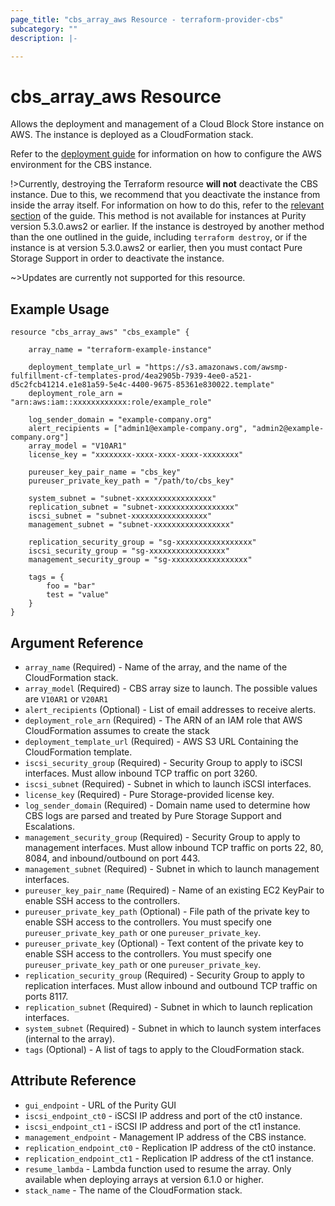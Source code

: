 ```yaml
---
page_title: "cbs_array_aws Resource - terraform-provider-cbs"
subcategory: ""
description: |-

---
```


# cbs_array_aws Resource

Allows the deployment and management of a Cloud Block Store instance on AWS. The instance is deployed as a CloudFormation stack.

Refer to the [deployment guide](https://support.purestorage.com/FlashArray/PurityFA/Cloud_Block_Store/Cloud_Block_Store_Deployment_and_Configuration_Guide_for_AWS) for information on how to configure the AWS environment for the CBS instance.

!>Currently, destroying the Terraform resource **will not** deactivate the CBS instance. Due to this,
we recommend that you deactivate the instance from inside the array itself. For information on how
to do this, refer to the [relevant section](https://support.purestorage.com/FlashArray/PurityFA/Cloud_Block_Store/Cloud_Block_Store_Deployment_and_Configuration_Guide_for_AWS#Removing_Cloud_Block_Store) of the guide.
This method is not available for instances at Purity version 5.3.0.aws2 or earlier. If the instance is destroyed by another
method than the one outlined in the guide, including `terraform destroy`, or if the instance is at version 5.3.0.aws2 or earlier,
then you must contact Pure Storage Support in order to deactivate the instance.

~>Updates are currently not supported for this resource.

## Example Usage

```hcl
resource "cbs_array_aws" "cbs_example" {

    array_name = "terraform-example-instance"

    deployment_template_url = "https://s3.amazonaws.com/awsmp-fulfillment-cf-templates-prod/4ea2905b-7939-4ee0-a521-d5c2fcb41214.e1e81a59-5e4c-4400-9675-85361e830022.template"
    deployment_role_arn = "arn:aws:iam::xxxxxxxxxxxx:role/example_role"

    log_sender_domain = "example-company.org"
    alert_recipients = ["admin1@example-company.org", "admin2@example-company.org"]
    array_model = "V10AR1"
    license_key = "xxxxxxxx-xxxx-xxxx-xxxx-xxxxxxxx"

    pureuser_key_pair_name = "cbs_key"
    pureuser_private_key_path = "/path/to/cbs_key"

    system_subnet = "subnet-xxxxxxxxxxxxxxxxx"
    replication_subnet = "subnet-xxxxxxxxxxxxxxxxx"
    iscsi_subnet = "subnet-xxxxxxxxxxxxxxxxx"
    management_subnet = "subnet-xxxxxxxxxxxxxxxxx"

    replication_security_group = "sg-xxxxxxxxxxxxxxxxx"
    iscsi_security_group = "sg-xxxxxxxxxxxxxxxxx"
    management_security_group = "sg-xxxxxxxxxxxxxxxxx"

    tags = {
        foo = "bar"
        test = "value"
    }
}
```

## Argument Reference

- `array_name` (Required) - Name of the array, and the name of the CloudFormation stack.
- `array_model` (Required) - CBS array size to launch. The possible values are `V10AR1` or `V20AR1`
- `alert_recipients` (Optional) - List of email addresses to receive alerts.
- `deployment_role_arn` (Required) - The ARN of an IAM role that AWS CloudFormation assumes to create the stack
- `deployment_template_url` (Required) -  AWS S3 URL Containing the CloudFormation template.
- `iscsi_security_group` (Required) - Security Group to apply to iSCSI interfaces. Must allow inbound TCP traffic on port 3260.
- `iscsi_subnet` (Required) - Subnet in which to launch iSCSI interfaces.
- `license_key` (Required) - Pure Storage-provided license key.
- `log_sender_domain` (Required) - Domain name used to determine how CBS logs are parsed and treated by Pure Storage Support and Escalations.
- `management_security_group` (Required) - Security Group to apply to management interfaces. Must allow inbound TCP traffic on ports 22, 80, 8084, and inbound/outbound on port 443.
- `management_subnet` (Required) - Subnet in which to launch management interfaces.
- `pureuser_key_pair_name` (Required) - Name of an existing EC2 KeyPair to enable SSH access to the controllers.
- `pureuser_private_key_path` (Optional) - File path of the private key to enable SSH access to the controllers. You must specify one `pureuser_private_key_path` or one `pureuser_private_key`.
- `pureuser_private_key` (Optional) - Text content of the private key to enable SSH access to the controllers. You must specify one `pureuser_private_key_path` or one `pureuser_private_key`.
- `replication_security_group` (Required) - Security Group to apply to replication interfaces. Must allow inbound and outbound TCP traffic on ports 8117.
- `replication_subnet` (Required) - Subnet in which to launch replication interfaces.
- `system_subnet` (Required) - Subnet in which to launch system interfaces (internal to the array).
- `tags` (Optional) - A list of tags to apply to the CloudFormation stack.

## Attribute Reference

- `gui_endpoint` - URL of the Purity GUI
- `iscsi_endpoint_ct0` - iSCSI IP address and port of the ct0 instance.
- `iscsi_endpoint_ct1` - iSCSI IP address and port of the ct1 instance.
- `management_endpoint` - Management IP address of the CBS instance.
- `replication_endpoint_ct0` - Replication IP address of the ct0 instance.
- `replication_endpoint_ct1` - Replication IP address of the ct1 instance.
- `resume_lambda` - Lambda function used to resume the array. Only available when deploying arrays
at version 6.1.0 or higher.
- `stack_name` - The name of the CloudFormation stack.



